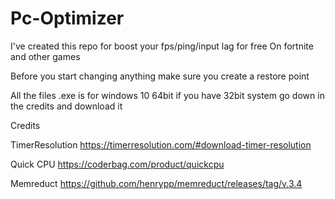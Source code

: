# Pc-Optimizer
I've created this repo for boost your fps/ping/input lag for free 
On fortnite and other games 

Before you start changing anything make sure you create a restore point

All the files .exe is for windows 10 64bit if you have 32bit system go down in the credits and download it 


Credits

TimerResolution
https://timerresolution.com/#download-timer-resolution

Quick CPU
https://coderbag.com/product/quickcpu

Memreduct
https://github.com/henrypp/memreduct/releases/tag/v.3.4
